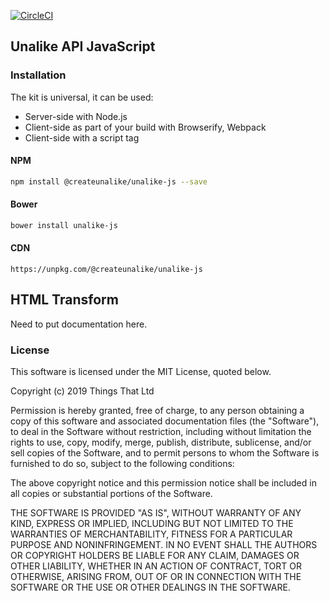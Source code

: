 [![CircleCI](https://circleci.com/gh/createunalike/unalike-js.svg?style=svg)](https://circleci.com/gh/createunalike/unalike-js)

## Unalike API JavaScript

### Installation

The kit is universal, it can be used:

* Server-side with Node.js
* Client-side as part of your build with Browserify, Webpack
* Client-side with a script tag

#### NPM

```sh
npm install @createunalike/unalike-js --save
```

#### Bower

```sh
bower install unalike-js
```

#### CDN

```
https://unpkg.com/@createunalike/unalike-js
```

## HTML Transform

Need to put documentation here.

### License

This software is licensed under the MIT License, quoted below.

Copyright (c) 2019 Things That Ltd

Permission is hereby granted, free of charge, to any person obtaining a copy
of this software and associated documentation files (the "Software"), to deal
in the Software without restriction, including without limitation the rights
to use, copy, modify, merge, publish, distribute, sublicense, and/or sell
copies of the Software, and to permit persons to whom the Software is
furnished to do so, subject to the following conditions:

The above copyright notice and this permission notice shall be included in all
copies or substantial portions of the Software.

THE SOFTWARE IS PROVIDED "AS IS", WITHOUT WARRANTY OF ANY KIND, EXPRESS OR
IMPLIED, INCLUDING BUT NOT LIMITED TO THE WARRANTIES OF MERCHANTABILITY,
FITNESS FOR A PARTICULAR PURPOSE AND NONINFRINGEMENT. IN NO EVENT SHALL THE
AUTHORS OR COPYRIGHT HOLDERS BE LIABLE FOR ANY CLAIM, DAMAGES OR OTHER
LIABILITY, WHETHER IN AN ACTION OF CONTRACT, TORT OR OTHERWISE, ARISING FROM,
OUT OF OR IN CONNECTION WITH THE SOFTWARE OR THE USE OR OTHER DEALINGS IN THE
SOFTWARE.
